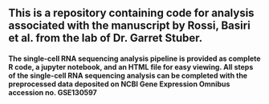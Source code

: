 ## This is a repository containing code for analysis associated with the manuscript by Rossi, Basiri et al. from the lab of Dr. Garret Stuber.

#### The single-cell RNA sequencing analysis pipeline is provided as complete R code, a jupyter notebook, and an HTML file for easy viewing. All steps of the single-cell RNA sequencing analysis can be completed with the preprocessed data deposited on NCBI Gene Expression Omnibus accession no. GSE130597
